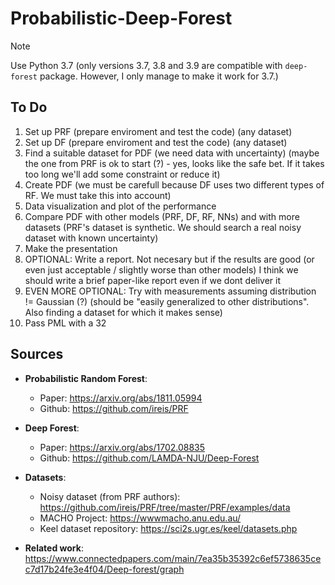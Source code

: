# Probabilistic-Deep-Forest

> [!NOTE]  
> Use Python 3.7 (only versions 3.7, 3.8 and 3.9 are compatible with `deep-forest` package. However, I only manage to make it work for 3.7.)


## To Do

1. Set up PRF (prepare enviroment and test the code) (any dataset)
2. Set up DF (prepare enviroment and test the code) (any dataset)
3. Find a suitable dataset for PDF (we need data with uncertainty) (maybe the one from PRF is ok to start (?) - yes, looks like the safe bet. If it takes too long we'll add some constraint or reduce it)
4. Create PDF (we must be carefull because DF uses two different types of RF. We must take this into account)
5. Data visualization and plot of the performance
6. Compare PDF with other models (PRF, DF, RF, NNs) and with more datasets (PRF's dataset is synthetic. We should search a real noisy dataset with known uncertainty)
7. Make the presentation
8. OPTIONAL: Write a report. Not necesary but if the results are good (or even just acceptable / slightly worse than other models) I think we should write a brief paper-like report even if we dont deliver it
9. EVEN MORE OPTIONAL: Try with measurements assuming distribution != Gaussian (?) (should be "easily generalized to other distributions". Also finding a dataset for which it makes sense) 
10. Pass PML with a 32



## Sources

- **Probabilistic Random Forest**:
  - Paper: https://arxiv.org/abs/1811.05994
  - Github: https://github.com/ireis/PRF
    
- **Deep Forest**:
  - Paper: https://arxiv.org/abs/1702.08835
  - Github: https://github.com/LAMDA-NJU/Deep-Forest
    
- **Datasets**:
  - Noisy dataset (from PRF authors): https://github.com/ireis/PRF/tree/master/PRF/examples/data
  - MACHO Project: https://wwwmacho.anu.edu.au/
  - Keel dataset repository: https://sci2s.ugr.es/keel/datasets.php
 
- **Related work**: https://www.connectedpapers.com/main/7ea35b35392c6ef5738635cec7d17b24fe3e4f04/Deep-forest/graph
